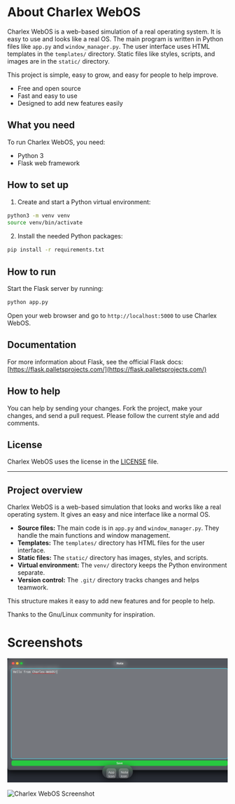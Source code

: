 # About Charlex WebOS

Charlex WebOS is a web-based simulation of a real operating system. It is easy to use and looks like a real OS. The main program is written in Python files like `app.py` and `window_manager.py`. The user interface uses HTML templates in the `templates/` directory. Static files like styles, scripts, and images are in the `static/` directory.

This project is simple, easy to grow, and easy for people to help improve.

- Free and open source
- Fast and easy to use
- Designed to add new features easily

## What you need

To run Charlex WebOS, you need:

- Python 3
- Flask web framework

## How to set up

1. Create and start a Python virtual environment:

```bash
python3 -m venv venv
source venv/bin/activate
```

2. Install the needed Python packages:

```bash
pip install -r requirements.txt
```

## How to run

Start the Flask server by running:

```bash
python app.py
```

Open your web browser and go to `http://localhost:5000` to use Charlex WebOS.

## Documentation

For more information about Flask, see the official Flask docs: [https://flask.palletsprojects.com/](https://flask.palletsprojects.com/)

## How to help

You can help by sending your changes. Fork the project, make your changes, and send a pull request. Please follow the current style and add comments.

## License

Charlex WebOS uses the license in the [LICENSE](./LICENSE) file.

---

## Project overview

Charlex WebOS is a web-based simulation that looks and works like a real operating system. It gives an easy and nice interface like a normal OS.

- **Source files:** The main code is in `app.py` and `window_manager.py`. They handle the main functions and window management.
- **Templates:** The `templates/` directory has HTML files for the user interface.
- **Static files:** The `static/` directory has images, styles, and scripts.
- **Virtual environment:** The `venv/` directory keeps the Python environment separate.
- **Version control:** The `.git/` directory tracks changes and helps teamwork.

This structure makes it easy to add new features and for people to help.

Thanks to the Gnu/Linux community for inspiration.

# Screenshots

![Charlex OS Screenshot](screenshots/charlex2.png)

![Charlex WebOS Screenshot](screenshots/charlexWebOS.png)
